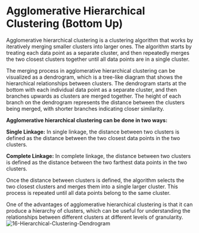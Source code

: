 # Agglomerative Hierarchical Clustering (Bottom Up)
Agglomerative hierarchical clustering is a clustering algorithm that works by iteratively merging smaller clusters into larger ones. The algorithm starts by treating
each data point as a separate cluster, and then repeatedly merges the two closest clusters together until all data points are in a single cluster.

The merging process in agglomerative hierarchical clustering can be visualized as a dendrogram, which is a tree-like diagram that shows the hierarchical relationships 
between clusters. The dendrogram starts at the bottom with each individual data point as a separate cluster, and then branches upwards as clusters are merged together. 
The height of each branch on the dendrogram represents the distance between the clusters being merged, with shorter branches indicating closer similarity.

**Agglomerative hierarchical clustering can be done in two ways:**

**Single Linkage:** In single linkage, the distance between two clusters is defined as the distance between the two closest data points in the two clusters.

**Complete Linkage:** In complete linkage, the distance between two clusters is defined as the distance between the two farthest data points in the two clusters.

Once the distance between clusters is defined, the algorithm selects the two closest clusters and merges them into a single larger cluster. This process is repeated
until all data points belong to the same cluster.

One of the advantages of agglomerative hierarchical clustering is that it can produce a hierarchy of clusters, which can be useful for understanding the relationships 
between different clusters at different levels of granularity. 
![16-Hierarchical-Clustering-Dendrogram](https://user-images.githubusercontent.com/128781536/236629241-8b9f0b18-94b5-4d42-9643-f479e8f00692.png)
